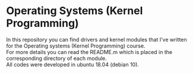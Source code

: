 # Operating Systems (Kernel Programming)
In this repository you can find drivers and kernel modules that I've written for the Operating systems (Kernel Programming) course.   
For more details you can read the README.m which is placed in the corresponding directory of each module.   
All codes were developed in ubuntu 18.04 (debian 10).

